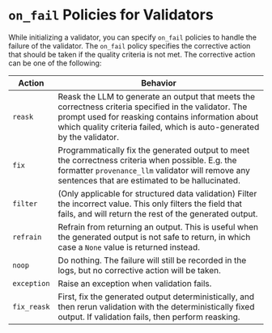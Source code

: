 
# `on_fail` Policies for Validators

While initializing a validator, you can specify `on_fail` policies to handle the failure of the validator. The `on_fail` policy specifies the corrective action that should be taken if the quality criteria is not met. The corrective action can be one of the following:

| Action    | Behavior                                                                                                                                                                                               |
|-----------|--------------------------------------------------------------------------------------------------------------------------------------------------------------------------------------------------------|
| `reask`   | Reask the LLM to generate an output that meets the correctness criteria specified in the validator.  The prompt used for reasking contains information about which quality criteria failed, which is auto-generated by the validator. |
| `fix`     | Programmatically fix the generated output to meet the correctness criteria when possible. E.g. the formatter `provenance_llm` validator will remove any sentences that are estimated to be hallucinated.             |
| `filter`  | (Only applicable for structured data validation) Filter the incorrect value. This only filters the field that fails, and will return the rest of the generated output.                                                                                  |
| `refrain` | Refrain from returning an output. This is useful when the generated output is not safe to return, in which case a `None` value is returned instead.                                                          |
| `noop`    | Do nothing. The failure will still be recorded in the logs, but no corrective action will be taken.                                                                                                    |
| `exception`  | Raise an exception when validation fails.     |
| `fix_reask` | First, fix the generated output deterministically, and then rerun validation with the deterministically fixed output. If validation fails, then perform reasking.           |
